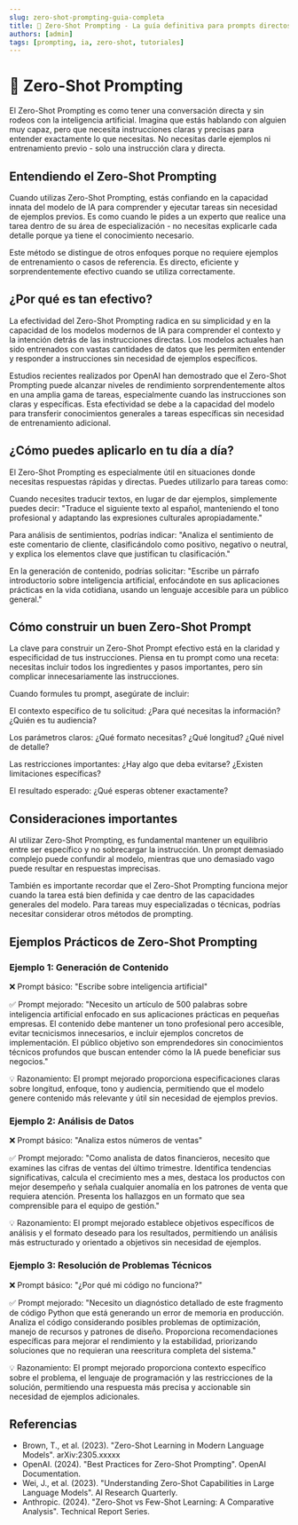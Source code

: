 ```yaml
---
slug: zero-shot-prompting-guia-completa
title: 🎯 Zero-Shot Prompting - La guía definitiva para prompts directos
authors: [admin]
tags: [prompting, ia, zero-shot, tutoriales]
---
```


# 🎯 Zero-Shot Prompting

El Zero-Shot Prompting es como tener una conversación directa y sin rodeos con la inteligencia artificial. Imagina que estás hablando con alguien muy capaz, pero que necesita instrucciones claras y precisas para entender exactamente lo que necesitas. No necesitas darle ejemplos ni entrenamiento previo - solo una instrucción clara y directa.

## Entendiendo el Zero-Shot Prompting

Cuando utilizas Zero-Shot Prompting, estás confiando en la capacidad innata del modelo de IA para comprender y ejecutar tareas sin necesidad de ejemplos previos. Es como cuando le pides a un experto que realice una tarea dentro de su área de especialización - no necesitas explicarle cada detalle porque ya tiene el conocimiento necesario.

Este método se distingue de otros enfoques porque no requiere ejemplos de entrenamiento o casos de referencia. Es directo, eficiente y sorprendentemente efectivo cuando se utiliza correctamente.

## ¿Por qué es tan efectivo?

La efectividad del Zero-Shot Prompting radica en su simplicidad y en la capacidad de los modelos modernos de IA para comprender el contexto y la intención detrás de las instrucciones directas. Los modelos actuales han sido entrenados con vastas cantidades de datos que les permiten entender y responder a instrucciones sin necesidad de ejemplos específicos.

Estudios recientes realizados por OpenAI han demostrado que el Zero-Shot Prompting puede alcanzar niveles de rendimiento sorprendentemente altos en una amplia gama de tareas, especialmente cuando las instrucciones son claras y específicas. Esta efectividad se debe a la capacidad del modelo para transferir conocimientos generales a tareas específicas sin necesidad de entrenamiento adicional.

## ¿Cómo puedes aplicarlo en tu día a día?

El Zero-Shot Prompting es especialmente útil en situaciones donde necesitas respuestas rápidas y directas. Puedes utilizarlo para tareas como:

Cuando necesites traducir textos, en lugar de dar ejemplos, simplemente puedes decir: "Traduce el siguiente texto al español, manteniendo el tono profesional y adaptando las expresiones culturales apropiadamente."

Para análisis de sentimientos, podrías indicar: "Analiza el sentimiento de este comentario de cliente, clasificándolo como positivo, negativo o neutral, y explica los elementos clave que justifican tu clasificación."

En la generación de contenido, podrías solicitar: "Escribe un párrafo introductorio sobre inteligencia artificial, enfocándote en sus aplicaciones prácticas en la vida cotidiana, usando un lenguaje accesible para un público general."

## Cómo construir un buen Zero-Shot Prompt

La clave para construir un Zero-Shot Prompt efectivo está en la claridad y especificidad de tus instrucciones. Piensa en tu prompt como una receta: necesitas incluir todos los ingredientes y pasos importantes, pero sin complicar innecesariamente las instrucciones.

Cuando formules tu prompt, asegúrate de incluir:

El contexto específico de tu solicitud: ¿Para qué necesitas la información? ¿Quién es tu audiencia?

Los parámetros claros: ¿Qué formato necesitas? ¿Qué longitud? ¿Qué nivel de detalle?

Las restricciones importantes: ¿Hay algo que deba evitarse? ¿Existen limitaciones específicas?

El resultado esperado: ¿Qué esperas obtener exactamente?

## Consideraciones importantes

Al utilizar Zero-Shot Prompting, es fundamental mantener un equilibrio entre ser específico y no sobrecargar la instrucción. Un prompt demasiado complejo puede confundir al modelo, mientras que uno demasiado vago puede resultar en respuestas imprecisas.

También es importante recordar que el Zero-Shot Prompting funciona mejor cuando la tarea está bien definida y cae dentro de las capacidades generales del modelo. Para tareas muy especializadas o técnicas, podrías necesitar considerar otros métodos de prompting.

## Ejemplos Prácticos de Zero-Shot Prompting

### Ejemplo 1: Generación de Contenido
❌ Prompt básico:
"Escribe sobre inteligencia artificial"

✅ Prompt mejorado:
"Necesito un artículo de 500 palabras sobre inteligencia artificial enfocado en sus aplicaciones prácticas en pequeñas empresas. El contenido debe mantener un tono profesional pero accesible, evitar tecnicismos innecesarios, e incluir ejemplos concretos de implementación. El público objetivo son emprendedores sin conocimientos técnicos profundos que buscan entender cómo la IA puede beneficiar sus negocios."

💡 Razonamiento:
El prompt mejorado proporciona especificaciones claras sobre longitud, enfoque, tono y audiencia, permitiendo que el modelo genere contenido más relevante y útil sin necesidad de ejemplos previos.

### Ejemplo 2: Análisis de Datos
❌ Prompt básico:
"Analiza estos números de ventas"

✅ Prompt mejorado:
"Como analista de datos financieros, necesito que examines las cifras de ventas del último trimestre. Identifica tendencias significativas, calcula el crecimiento mes a mes, destaca los productos con mejor desempeño y señala cualquier anomalía en los patrones de venta que requiera atención. Presenta los hallazgos en un formato que sea comprensible para el equipo de gestión."

💡 Razonamiento:
El prompt mejorado establece objetivos específicos de análisis y el formato deseado para los resultados, permitiendo un análisis más estructurado y orientado a objetivos sin necesidad de ejemplos.

### Ejemplo 3: Resolución de Problemas Técnicos
❌ Prompt básico:
"¿Por qué mi código no funciona?"

✅ Prompt mejorado:
"Necesito un diagnóstico detallado de este fragmento de código Python que está generando un error de memoria en producción. Analiza el código considerando posibles problemas de optimización, manejo de recursos y patrones de diseño. Proporciona recomendaciones específicas para mejorar el rendimiento y la estabilidad, priorizando soluciones que no requieran una reescritura completa del sistema."

💡 Razonamiento:
El prompt mejorado proporciona contexto específico sobre el problema, el lenguaje de programación y las restricciones de la solución, permitiendo una respuesta más precisa y accionable sin necesidad de ejemplos adicionales.

## Referencias

- Brown, T., et al. (2023). "Zero-Shot Learning in Modern Language Models". arXiv:2305.xxxxx
- OpenAI. (2024). "Best Practices for Zero-Shot Prompting". OpenAI Documentation.
- Wei, J., et al. (2023). "Understanding Zero-Shot Capabilities in Large Language Models". AI Research Quarterly.
- Anthropic. (2024). "Zero-Shot vs Few-Shot Learning: A Comparative Analysis". Technical Report Series.

